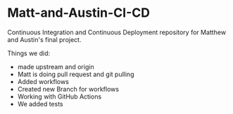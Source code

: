 # Matt-and-Austin-CI-CD
Continuous Integration and Continuous Deployment repository for Matthew and Austin's final project.

Things we did:
- made upstream and origin
- Matt is doing pull request and git pulling
- Added workflows
- Created new Branch for workflows
- Working with GitHub Actions
- We added tests

